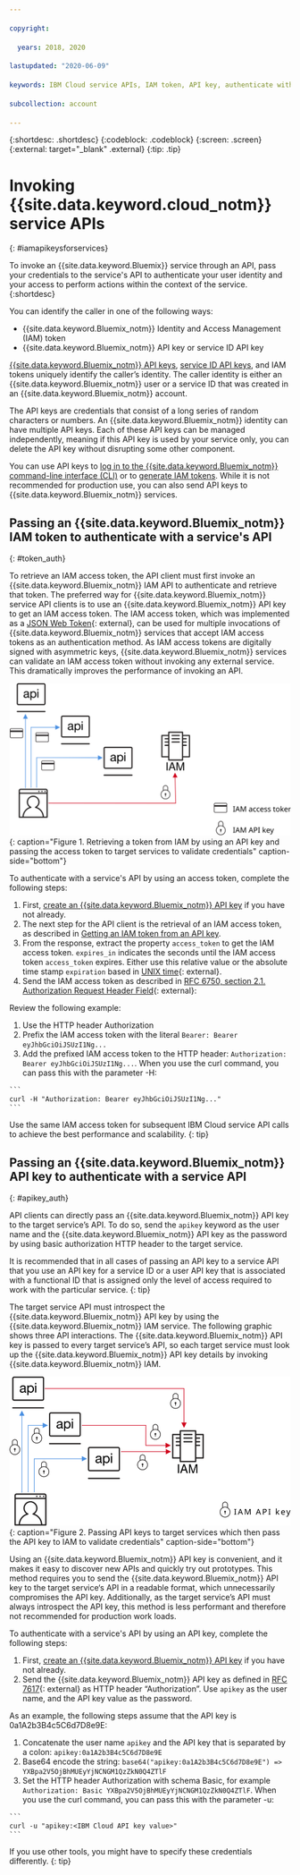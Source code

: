 ```yaml
---

copyright:

  years: 2018, 2020

lastupdated: "2020-06-09"

keywords: IBM Cloud service APIs, IAM token, API key, authenticate with service API

subcollection: account

---
```


{:shortdesc: .shortdesc}
{:codeblock: .codeblock}
{:screen: .screen}
{:external: target="_blank" .external}
{:tip: .tip}

# Invoking {{site.data.keyword.cloud_notm}} service APIs
{: #iamapikeysforservices}

To invoke an {{site.data.keyword.Bluemix}} service through an API, pass your credentials to the service's API to authenticate your user identity and your access to perform actions within the context of the service.
{:shortdesc}

You can identify the caller in one of the following ways:

* {{site.data.keyword.Bluemix_notm}} Identity and Access Management (IAM) token
* {{site.data.keyword.Bluemix_notm}} API key or service ID API key

[{{site.data.keyword.Bluemix_notm}} API keys](/docs/account?topic=account-userapikey#manage-user-keys), [service ID API keys](/docs/account?topic=account-serviceidapikeys), and IAM tokens uniquely identify the caller’s identity. The caller identity is either an {{site.data.keyword.Bluemix_notm}} user or a service ID that was created in an {{site.data.keyword.Bluemix_notm}} account.

The API keys are credentials that consist of a long series of random characters or numbers. An {{site.data.keyword.Bluemix_notm}} identity can have multiple API keys. Each of these API keys can be managed independently, meaning if this API key is used by your service only, you can delete the API key without disrupting some other component.

You can use API keys to [log in to the {{site.data.keyword.Bluemix_notm}} command-line interface (CLI)](/docs/cli?topic=cli-ibmcloud_cli#ibmcloud_login) or to [generate IAM tokens](/docs/account?topic=account-iamtoken_from_apikey). While it is not recommended for production use, you can also send API keys to {{site.data.keyword.Bluemix_notm}} services.

## Passing an {{site.data.keyword.Bluemix_notm}} IAM token to authenticate with a service's API
{: #token_auth}

To retrieve an IAM access token, the API client must first invoke an {{site.data.keyword.Bluemix_notm}} IAM API to authenticate and retrieve that token. The preferred way for {{site.data.keyword.Bluemix_notm}} service API clients is to use an {{site.data.keyword.Bluemix_notm}} API key to get an IAM access token. The IAM access token, which was implemented as a [JSON Web Token](https://www.ibm.com/cloud/blog/json-web-tokens-as-building-blocks-for-cloud-security){: external}, can be used for multiple invocations of {{site.data.keyword.Bluemix_notm}} services that accept IAM access tokens as an authentication method. As IAM access tokens are digitally signed with asymmetric keys, {{site.data.keyword.Bluemix_notm}} services can validate an IAM access token without invoking any external service. This dramatically improves the performance of invoking an API.

![Authenticating with a service API by using an access token](images/tokenauth.svg "Retrieving a token from IAM by using an API key and passing the access token to target services to validate credentials"){: caption="Figure 1. Retrieving a token from IAM by using an API key and passing the access token to target services to validate credentials" caption-side="bottom"}

To authenticate with a service's API by using an access token, complete the following steps:

  1. First, [create an {{site.data.keyword.Bluemix_notm}} API key](/docs/account?topic=account-userapikey#manage-user-keys) if you have not already.
  2. The next step for the API client is the retrieval of an IAM access token, as described in [Getting an IAM token from an API key](/docs/account?topic=account-iamtoken_from_apikey).
  3. From the response, extract the property `access_token` to get the IAM access token. `expires_in` indicates the seconds until the IAM access token `access_token` expires. Either use this relative value or the absolute time stamp `expiration` based in [UNIX time](https://en.wikipedia.org/wiki/Unix_time){: external}.
  4. Send the IAM access token as described in [RFC 6750, section 2.1. Authorization Request Header Field](https://tools.ietf.org/html/rfc6750#page-5){: external}:

Review the following example:

  1.	Use the HTTP header Authorization
  2.	Prefix the IAM access token with the literal `Bearer: Bearer eyJhbGciOiJSUzI1Ng...`
  3.	Add the prefixed IAM access token to the HTTP header: `Authorization: Bearer eyJhbGciOiJSUzI1Ng...`. When you use the curl command, you can pass this with the parameter -H:

    ```
    curl -H "Authorization: Bearer eyJhbGciOiJSUzI1Ng..."
    ```

  Use the same IAM access token for subsequent IBM Cloud service API calls to achieve the best performance and scalability.
  {: tip}
  
## Passing an {{site.data.keyword.Bluemix_notm}} API key to authenticate with a service API
{: #apikey_auth}

API clients can directly pass an {{site.data.keyword.Bluemix_notm}} API key to the target service’s API. To do so, send the `apikey` keyword as the user name and the {{site.data.keyword.Bluemix_notm}} API key as the password by using basic authorization HTTP header to the target service.

It is recommended that in all cases of passing an API key to a service API that you use an API key for a service ID or a user API key that is associated with a functional ID that is assigned only the level of access required to work with the particular service.
{: tip}

The target service API must introspect the {{site.data.keyword.Bluemix_notm}} API key by using the {{site.data.keyword.Bluemix_notm}} IAM service. The following graphic shows three API interactions. The {{site.data.keyword.Bluemix_notm}} API key is passed to every target service’s API, so each target service must look up the {{site.data.keyword.Bluemix_notm}} API key details by invoking {{site.data.keyword.Bluemix_notm}} IAM.

![Authenticating with a service API by using an API key](images/APIkeyauth.svg "Passing API keys to target services which then pass the API key to IAM to validate credentials"){: caption="Figure 2. Passing API keys to target services which then pass the API key to IAM to validate credentials" caption-side="bottom"}

Using an {{site.data.keyword.Bluemix_notm}} API key is convenient, and it makes it easy to discover new APIs and quickly try out prototypes. This method requires you to send the {{site.data.keyword.Bluemix_notm}} API key to the target service‘s API in a readable format, which unnecessarily compromises the API key. Additionally, as the target service’s API must always introspect the API key, this method is less performant and therefore not recommended for production work loads.

To authenticate with a service's API by using an API key, complete the following steps:

  1. First, [create an {{site.data.keyword.Bluemix_notm}} API key](/docs/account?topic=account-userapikey#manage-user-keys) if you have not already.
  2. Send the {{site.data.keyword.Bluemix_notm}} API key as defined in [RFC 7617](https://tools.ietf.org/html/rfc7617){: external} as HTTP header “Authorization”. Use `apikey` as the user name, and the API key value as the password.

As an example, the following steps assume that the API key is 0a1A2b3B4c5C6d7D8e9E:

  1.	Concatenate the user name `apikey` and the API key that is separated by a colon: `apikey:0a1A2b3B4c5C6d7D8e9E`
  2.	Base64 encode the string: `base64("apikey:0a1A2b3B4c5C6d7D8e9E") => YXBpa2V5OjBhMUEyYjNCNGM1QzZkN0Q4ZTlF`
  3.	Set the HTTP header Authorization with schema Basic, for example `Authorization: Basic YXBpa2V5OjBhMUEyYjNCNGM1QzZkN0Q4ZTlF`. When you use the curl command, you can pass this with the parameter -u:

    ```
    curl -u "apikey:<IBM Cloud API key value>"
    ```

  If you use other tools, you might have to specify these credentials differently.
  {: tip}
